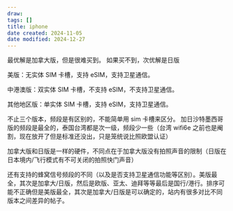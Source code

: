 ```yaml
---
draw:
tags: []
title: iphone
date created: 2024-11-05
date modified: 2024-12-27
---
```


最优解是加拿大版，但是很难买到。
如果买不到，次优解是日版

美版：无实体 SIM 卡槽，支持 eSIM，支持卫星通信。 

中港澳版：双实体 SIM 卡槽，不支持 eSIM，不支持卫星通信。 

其他地区版：单实体 SIM 卡槽，支持 eSIM，支持卫星通信。

不止三个版本，频段是有区别的，不能简单用 sim 卡槽来区分。
加日沙特墨西哥版的频段是最全的，泰国台湾都是次一级，频段少一些（台湾 wifi6e 之前也是阉割，现在放开了但是标准还没出，只是笼统说比照欧盟认证）

加拿大版和日版是一样的硬件，不同点在于加拿大版没有拍照声音的限制（日版在日本境内/飞行模式有不可关闭的拍照快门声音）

还有支持的蜂窝信号频段的不同（以及是否支持卫星通信功能等区别）。美版最全，其次是加拿大/日版，然后是欧版、亚太、迪拜等等最后是国行/港行。排序可能不正确但是美版最全，其次是加拿大/日版是可以确定的，站内有很多对比不同版本之间差异的帖子。
